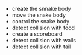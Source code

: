 - create the snnake body
- move the snake body
- control the snake body
- detect collision with food
- create a scoreboard
- detect collision with walls
- detect collision with tail